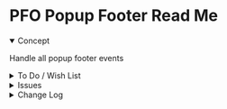 # PFO Popup Footer Read Me


<details open >

<summary>Concept</summary>

Handle all popup footer events

</details>

<details>

<summary>To Do / Wish List</summary>


</details>

<details>

<summary>Issues</summary>


</details>

<details>

<summary>Change Log</summary>

PFO 0.17.02-0pof

* F: First commit
* F: Add placard visibility handling
* F: Add storeys to set all visible


### 2019-07-15 ~ Theo

* F - First commit

</details>